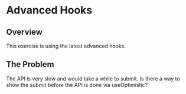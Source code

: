 # Advanced Hooks

## Overview
This exercise is using the latest advanced hooks.

## The Problem
The API is very slow and would take a while to submit. Is there a way to show the submit before the API is done via useOptimistic?
